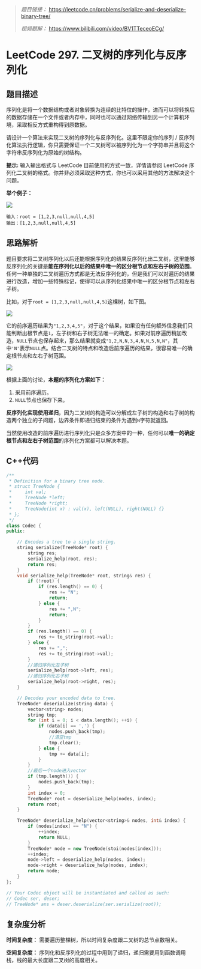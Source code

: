 > *题目链接：* https://leetcode.cn/problems/serialize-and-deserialize-binary-tree/
>
> *视频题解：* https://www.bilibili.com/video/BV1TTeceoECg/

# LeetCode 297. 二叉树的序列化与反序列化

## 题目描述

序列化是将一个数据结构或者对象转换为连续的比特位的操作，进而可以将转换后的数据存储在一个文件或者内存中，同时也可以通过网络传输到另一个计算机环境，采取相反方式重构得到原数据。

请设计一个算法来实现二叉树的序列化与反序列化。这里不限定你的序列 / 反序列化算法执行逻辑，你只需要保证一个二叉树可以被序列化为一个字符串并且将这个字符串反序列化为原始的树结构。

**提示:** 输入输出格式与 LeetCode 目前使用的方式一致，详情请参阅 LeetCode 序列化二叉树的格式。你并非必须采取这种方式，你也可以采用其他的方法解决这个问题。

**举个例子：**

![](https://gitee.com/ldtech007/picture/raw/master/pic/lc-0297-01.png)

```
输入：root = [1,2,3,null,null,4,5]
输出：[1,2,3,null,null,4,5]
```

## 思路解析

题目要求将二叉树序列化以后还能根据序列化的结果反序列化出二叉树，这里能够反序列化的关键是**能在序列化以后的结果中唯一的区分根节点和左右子树的范围**。任何一种单独的二叉树遍历方式都是无法反序列化的，但是我们可以对遍历的结果进行改造，增加一些特殊标记，使得可以从序列化结果中唯一的区分根节点和左右子树。

比如，对于`root = [1,2,3,null,null,4,5]`这棵树，如下图。

![](https://gitee.com/ldtech007/picture/raw/master/pic/lc-0297-02.png)

它的前序遍历结果为`"1,2,3,4,5"`，对于这个结果，如果没有任何额外信息我们只能判断出根节点是`1`，左子树和右子树无法唯一的确定。如果对前序遍历稍加改造，`NULL`节点也保存起来，那么结果就变成`"1,2,N,N,3,4,N,N,5,N,N"`，其中`'N'`表示`NULL`点。结合二叉树的特点和改造后前序遍历的结果，很容易唯一的确定根节点和左右子树范围。

![](https://gitee.com/ldtech007/picture/raw/master/pic/lc-0297-03.png)

根据上面的讨论，**本题的序列化方案如下：**

1. 采用前序遍历。
2. `NULL`节点也保存下来。

**反序列化实现使用递归**，因为二叉树的构造可以分解成左子树的构造和右子树的构造两个独立的子问题，边界条件即递归结束的条件为遇到`N`字符就返回。

当然使用改造的前序遍历进行序列化只是众多方案中的一种，任何可以**唯一的确定根节点和左右子树范围**的序列化方案都可以解决本题。

## C++代码

```cpp
/**
 * Definition for a binary tree node.
 * struct TreeNode {
 *     int val;
 *     TreeNode *left;
 *     TreeNode *right;
 *     TreeNode(int x) : val(x), left(NULL), right(NULL) {}
 * };
 */
class Codec {
public:

    // Encodes a tree to a single string.
    string serialize(TreeNode* root) {
        string res;
        serialize_help(root, res);
        return res;
    }
    void serialize_help(TreeNode* root, string& res) {
        if (!root) {
            if (res.length() == 0) {
                res += "N";
                return;
            } else {
                res += ",N";
                return;
            }
        }
        if (res.length() == 0) {
            res += to_string(root->val);
        } else {
            res += ",";
            res += to_string(root->val);
        }
        //递归序列化左子树
        serialize_help(root->left, res);
        //递归序列化右子树
        serialize_help(root->right, res);
    }

    // Decodes your encoded data to tree.
    TreeNode* deserialize(string data) {
        vector<string> nodes;
        string tmp;
        for (int i = 0; i < data.length(); ++i) {
            if (data[i] == ',') {
                nodes.push_back(tmp);
                //清空tmp
                tmp.clear();
            } else {
                tmp += data[i];
            }
        }
        //最后一个node进入vector
        if (tmp.length()) {
            nodes.push_back(tmp);
        }
        int index = 0;
        TreeNode* root = deserialize_help(nodes, index);
        return root;
    }

    TreeNode* deserialize_help(vector<string>& nodes, int& index) {
        if (nodes[index] == "N") {
            ++index;
            return NULL;
        }
        TreeNode* node = new TreeNode(stoi(nodes[index]));
        ++index;
        node->left = deserialize_help(nodes, index);
        node->right = deserialize_help(nodes, index);
        return node;
    }
};

// Your Codec object will be instantiated and called as such:
// Codec ser, deser;
// TreeNode* ans = deser.deserialize(ser.serialize(root));
```

## 复杂度分析

**时间复杂度：** 需要遍历整棵树，所以时间复杂度跟二叉树的总节点数相关。

**空间复杂度：** 序列化和反序列化的过程中用到了递归，递归需要用到函数调用栈，栈的最大长度跟二叉树的高度相关。
